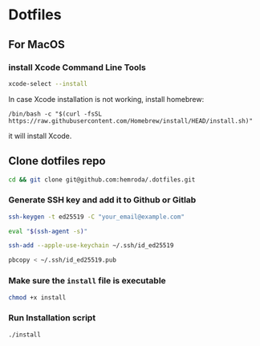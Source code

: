 # Dotfiles

## For MacOS

### install Xcode Command Line Tools

```bash
xcode-select --install
```
In case Xcode installation is not working, install homebrew:
```shell
/bin/bash -c "$(curl -fsSL https://raw.githubusercontent.com/Homebrew/install/HEAD/install.sh)"
```
it will install Xcode.

## Clone dotfiles repo

```bash
cd && git clone git@github.com:hemroda/.dotfiles.git
```

### Generate SSH key and add it to Github or Gitlab

```bash
ssh-keygen -t ed25519 -C "your_email@example.com"
```

```bash
eval "$(ssh-agent -s)"
```

```bash
ssh-add --apple-use-keychain ~/.ssh/id_ed25519
```

```bash
pbcopy < ~/.ssh/id_ed25519.pub
```

### Make sure the `install` file is executable

```bash
chmod +x install
```

### Run Installation script

```bash
./install
```


